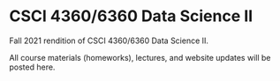 # CSCI 4360/6360 Data Science II

Fall 2021 rendition of CSCI 4360/6360 Data Science II.

All course materials (homeworks), lectures, and website updates will be posted here.
